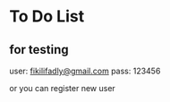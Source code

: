 # To Do List

## for testing

user: fikilifadly@gmail.com
pass: 123456

or you can register new user

